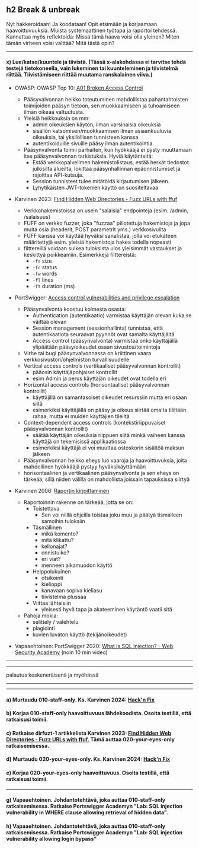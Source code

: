 ## h2 Break & unbreak

Nyt hakkeroidaan! Ja koodataan!
Opit etsimään ja korjaamaan haavoittuvuuksia.
Muista systemaattinen työtapa ja raportoi tehdessä. Kannattaa myös reflektoida: Missä tämä haava voisi olla yleinen? Miten tämän virheen voisi välttää? Mitä tästä opin?

---
#### x) Lue/katso/kuuntele ja tiivistä. (Tässä x-alakohdassa ei tarvitse tehdä testejä tietokoneella, vain lukeminen tai kuunteleminen ja tiivistelmä riittää. Tiivistämiseen riittää muutama ranskalainen viiva.)

- OWASP: OWASP Top 10: [A01 Broken Access Control](https://owasp.org/Top10/A01_2021-Broken_Access_Control/)
  - Pääsyvalvonnan heikko toteutuminen mahdollistaa pahantahtoisten toimijoiden pääsyn tietoon, sen muokkaamiseen ja tuhoamiseen ilman oikeaa valtuutusta.
  - Yleisiä heikkouksia on mm:
    - admin oikeuksien käytön, ilman varsinaisia oikeuksia
    - sisällön katsomisen/muokkaamisen ilman asiaankuuluvia oikeuksia, tai yksilöllisen tunnisteen kanssa
    - autentikoiduille sivuille pääsy ilman autentikointia
  - Pääsynvalvonta toimii parhaiten, kun hyökkääjä ei pysty muuttamaan itse pääsynvalvonnan tarkistuksia. Hyviä käytänteitä:
    - Estää verkkopalvelimen hakemistolistaus, estää herkät tiedostot julkisilta alueilta, lokittaa pääsynhallinnan epäonnistumiset ja rajoittaa API-kutsuja.
    - Session tunnisteet tulee mitätöidä kirjautumisen jälkeen.
    - Lyhytikäisten JWT-tokenien käyttö on suositeltavaa

- Karvinen 2023: [Find Hidden Web Directories - Fuzz URLs with ffuf](https://terokarvinen.com/2023/fuzz-urls-find-hidden-directories/)
  - Verkkohakemistoissa on usein "salaisia" endpointeja (esim. /admin, /salaisuus)
  - FUFF on verkko fuzzer, joka "fuzzaa" piilotettuja hakemistoja ja jopa muita osia (headerit, POST parametrit yms.) verkkosivuilta
  - FUFF kanssa voi käyttää hyväksi sanalistaa, jolla voi etukäteen määritettyjä esim. yleisiä hakemistoja hakea todella nopeasti
  - filttereillä voidaan sulkea tuloksista ulos yleisimmät vastaukset ja keskittyä poikkeamiin. Esimerkkejä filttereistä:
    - `-fs`  size
    - `-fc`  status
    - `-fw`  words
    - `-fl`  lines
    - `-ft`  duration (ms)

- PortSwigger: [Access control vulnerabilities and privilege escalation](https://portswigger.net/web-security/access-control)
  - Pääsynvalvonta koostuu kolmesta osasta:
    - Authentication (autentikaatio) varmistaa käyttäjän olevan kuka se väittää olevan
    - Session management (sessionhallinta) tunnistaa, että autentikaatiota seuraavat pyynnöt ovat samalta käyttäjältä
    - Access control (pääsynvalvonta) varmistaa onko käyttäjällä ylipäätään pääsy/oikeudet osaan sivustoa/toimintoja
  - Virhe tai bugi pääsynvalvonnassa on kriittinen vaara verkkosivuston/ohjelmiston turvallisuudelle
  - Vertical access controls (vertikaaliset pääsyvalvonnan kontrollit)
    - pääosin käyttäjäpohjaiset kontrollit
    - esim Admin ja perus käyttäjän oikeudet ovat todella eri
  - Horizontal access controls (horisontaaliset pääsyvalvonnan kontrollit)
    - käyttäjillä on samantasoiset oikeudet resurssiin mutta eri osaan siitä
    - esimerkiksi käyttäjällä on pääsy ja oikeus siirtää omalta tililtään rahaa, mutta ei muiden käyttäjien tileiltä
  - Context-dependent access controls (kontekstiriippuvaiset pääsyvalvonnan kontrollit)
    - säätää käyttäjän oikeuksia riippuen siitä minkä vaiheen kanssa käyttäjä on tekemisissä applikaatiossa
    - esimerkiksi käyttäjä ei voi muuttaa ostoskorin sisältöä maksun jälkeen
  - Pääsynvalvonnan heikko eheys luo vaaroja ja haavoittuvuksia, joita mahdollinen hyökkääjä pystyy hyväksikäyttämään
  - horisontaalinen ja vertikaalinen pääsynvalvonta ja sen eheys on tärkeää, sillä niiden välillä on mahdollista joissain tapauksissa siirtyä

- Karvinen 2006: [Raportin kirjoittaminen](https://terokarvinen.com/2006/raportin-kirjoittaminen-4/)
  - Raportoinnin rakenne on tärkeää, jotta se on:
    - Toistettava
      - Sen voi niillä ohjeilla toistaa joku muu ja päätyä tismalleen samoihin tuloksiin
    - Täsmällinen
      - mikä komento?
      - mitä klikattu?
      - kellonajat?
      - onnistuiko?
      - eri viat?
      - menneen aikamuodon käyttö
    - Helppolukuinen
      - otsikointi
      - kielioppi
      - kanavaan sopiva kieliasu
      - tiivistelmä plussaa
    - Viittaa lähteisiin
      - yleisesti hyvä tapa ja akateeminen käytäntö vaatii sitä
  - Pahoja mokia:
    - selittely / valehtelu
    - plagiointi
    - kuvien luvaton käyttö (tekijänoikeudet)

- Vapaaehtoinen: PortSwigger 2020: [What is SQL injection? - Web Security Academy](https://www.youtube.com/watch?v=wX6tszfgYp4) (noin 10 min video)

---
---
palautus keskeneräisenä ja myöhässä

---
---
#### a) Murtaudu 010-staff-only. Ks. Karvinen 2024: [Hack'n Fix](https://terokarvinen.com/hack-n-fix/)


#### b) Korjaa 010-staff-only haavoittuvuus lähdekoodista. Osoita testillä, että ratkaisusi toimii.


#### c) Ratkaise dirfuzt-1 artikkelista Karvinen 2023: [Find Hidden Web Directories - Fuzz URLs with ffuf.](https://terokarvinen.com/2023/fuzz-urls-find-hidden-directories/) Tämä auttaa 020-your-eyes-only ratkaisemisessa.


#### d) Murtaudu 020-your-eyes-only. Ks. Karvinen 2024: [Hack'n Fix](https://terokarvinen.com/hack-n-fix/)


#### e) Korjaa 020-your-eyes-only haavoittuvuus. Osoita testillä, että ratkaisusi toimii.

---
#### g) Vapaaehtoinen. Johdantotehtävä, joka auttaa 010-staff-only ratkaisemisessa. Ratkaise Portswigger Academyn "Lab: SQL injection vulnerability in WHERE clause allowing retrieval of hidden data".

#### h) Vapaaehtoinen. Johdantotehtävä, joka auttaa 010-staff-only ratkaisemisessa. Ratkaise Portswigger Academyn "Lab: SQL injection vulnerability allowing login bypass"
